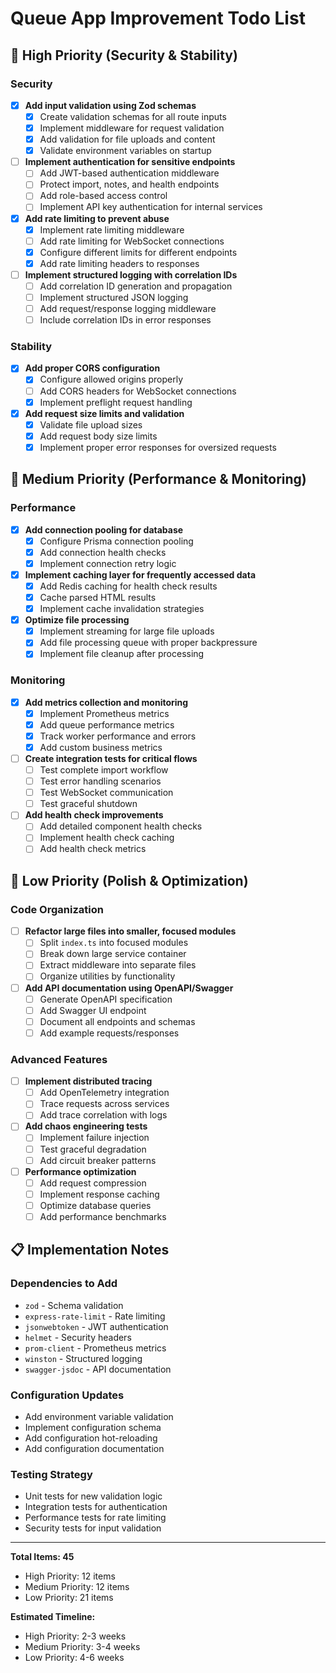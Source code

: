 # Queue App Improvement Todo List

## 🚨 High Priority (Security & Stability)

### Security

- [x] **Add input validation using Zod schemas**
  - [x] Create validation schemas for all route inputs
  - [x] Implement middleware for request validation
  - [x] Add validation for file uploads and content
  - [x] Validate environment variables on startup

- [ ] **Implement authentication for sensitive endpoints**
  - [ ] Add JWT-based authentication middleware
  - [ ] Protect import, notes, and health endpoints
  - [ ] Add role-based access control
  - [ ] Implement API key authentication for internal services

- [x] **Add rate limiting to prevent abuse**
  - [x] Implement rate limiting middleware
  - [ ] Add rate limiting for WebSocket connections
  - [x] Configure different limits for different endpoints
  - [x] Add rate limiting headers to responses

- [ ] **Implement structured logging with correlation IDs**
  - [ ] Add correlation ID generation and propagation
  - [ ] Implement structured JSON logging
  - [ ] Add request/response logging middleware
  - [ ] Include correlation IDs in error responses

### Stability

- [x] **Add proper CORS configuration**
  - [x] Configure allowed origins properly
  - [ ] Add CORS headers for WebSocket connections
  - [x] Implement preflight request handling

- [x] **Add request size limits and validation**
  - [x] Validate file upload sizes
  - [x] Add request body size limits
  - [x] Implement proper error responses for oversized requests

## 🔧 Medium Priority (Performance & Monitoring)

### Performance

- [x] **Add connection pooling for database**
  - [x] Configure Prisma connection pooling
  - [x] Add connection health checks
  - [x] Implement connection retry logic

- [x] **Implement caching layer for frequently accessed data**
  - [x] Add Redis caching for health check results
  - [x] Cache parsed HTML results
  - [x] Implement cache invalidation strategies

- [x] **Optimize file processing**
  - [x] Implement streaming for large file uploads
  - [x] Add file processing queue with proper backpressure
  - [x] Implement file cleanup after processing

### Monitoring

- [x] **Add metrics collection and monitoring**
  - [x] Implement Prometheus metrics
  - [x] Add queue performance metrics
  - [x] Track worker performance and errors
  - [x] Add custom business metrics

- [ ] **Create integration tests for critical flows**
  - [ ] Test complete import workflow
  - [ ] Test error handling scenarios
  - [ ] Test WebSocket communication
  - [ ] Test graceful shutdown

- [ ] **Add health check improvements**
  - [ ] Add detailed component health checks
  - [ ] Implement health check caching
  - [ ] Add health check metrics

## 🎨 Low Priority (Polish & Optimization)

### Code Organization

- [ ] **Refactor large files into smaller, focused modules**
  - [ ] Split `index.ts` into focused modules
  - [ ] Break down large service container
  - [ ] Extract middleware into separate files
  - [ ] Organize utilities by functionality

- [ ] **Add API documentation using OpenAPI/Swagger**
  - [ ] Generate OpenAPI specification
  - [ ] Add Swagger UI endpoint
  - [ ] Document all endpoints and schemas
  - [ ] Add example requests/responses

### Advanced Features

- [ ] **Implement distributed tracing**
  - [ ] Add OpenTelemetry integration
  - [ ] Trace requests across services
  - [ ] Add trace correlation with logs

- [ ] **Add chaos engineering tests**
  - [ ] Implement failure injection
  - [ ] Test graceful degradation
  - [ ] Add circuit breaker patterns

- [ ] **Performance optimization**
  - [ ] Add request compression
  - [ ] Implement response caching
  - [ ] Optimize database queries
  - [ ] Add performance benchmarks

## 📋 Implementation Notes

### Dependencies to Add

- `zod` - Schema validation
- `express-rate-limit` - Rate limiting
- `jsonwebtoken` - JWT authentication
- `helmet` - Security headers
- `prom-client` - Prometheus metrics
- `winston` - Structured logging
- `swagger-jsdoc` - API documentation

### Configuration Updates

- Add environment variable validation
- Implement configuration schema
- Add configuration hot-reloading
- Add configuration documentation

### Testing Strategy

- Unit tests for new validation logic
- Integration tests for authentication
- Performance tests for rate limiting
- Security tests for input validation

---

**Total Items: 45**

- High Priority: 12 items
- Medium Priority: 12 items
- Low Priority: 21 items

**Estimated Timeline:**

- High Priority: 2-3 weeks
- Medium Priority: 3-4 weeks
- Low Priority: 4-6 weeks
